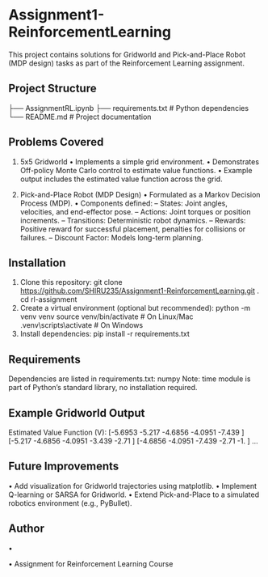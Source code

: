 # Assignment1-ReinforcementLearning
This project contains solutions for Gridworld and Pick-and-Place Robot (MDP design) tasks as part of the Reinforcement Learning assignment.

## Project Structure

├── AssignmentRL.ipynb
├── requirements.txt     # Python dependencies
└── README.md            # Project documentation

## Problems Covered

1. 5x5 Gridworld
•	Implements a simple grid environment.
•	Demonstrates Off-policy Monte Carlo control to estimate value functions.
•	Example output includes the estimated value function across the grid.

2. Pick-and-Place Robot (MDP Design)
•	Formulated as a Markov Decision Process (MDP).
•	Components defined:
–	States: Joint angles, velocities, and end-effector pose.
–	Actions: Joint torques or position increments.
–	Transitions: Deterministic robot dynamics.
–	Rewards: Positive reward for successful placement, penalties for collisions or failures.
–	Discount Factor: Models long-term planning.

## Installation
1.	Clone this repository:
 	git clone https://github.com/SHIRU235/Assignment1-ReinforcementLearning.git .
cd rl-assignment
2.	Create a virtual environment (optional but recommended):
 	python -m venv venv
source venv/bin/activate   # On Linux/Mac
.venv\scripts\activate      # On Windows
3.	Install dependencies:
 	pip install -r requirements.txt

## Requirements
Dependencies are listed in requirements.txt:
numpy
Note: time module is part of Python’s standard library, no installation required.

## Example Gridworld Output
Estimated Value Function (V):
[-5.6953 -5.217  -4.6856 -4.0951 -7.439 ]
[-5.217  -4.6856 -4.0951 -3.439  -2.71  ]
[-4.6856 -4.0951 -7.439  -2.71   -1.    ]
...

## Future Improvements
•	Add visualization for Gridworld trajectories using matplotlib.
•	Implement Q-learning or SARSA for Gridworld.
•	Extend Pick-and-Place to a simulated robotics environment (e.g., PyBullet).

## Author
•	

•	Assignment for Reinforcement Learning Course
